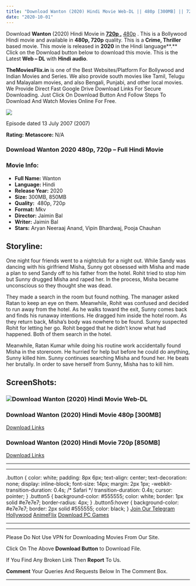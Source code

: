 ```yaml
---
title: "Download Wanton (2020) Hindi Movie Web-DL || 480p [300MB] || 720p [850MB]"
date: "2020-10-01"
---
```


Download **Wanton** (2020) Hindi Movie in [**720p ,**](https://1moviesflix.com/720p-movies/) [480p](https://1moviesflix.com/480p-movies/) . This is a Bollywood Hindi movie and available in **480p, 720p** quality. This is a **Crime, Thriller**  based movie. This movie is released in **2020** in the Hindi language**.** Click on the Download button below to download this movie. This is the Latest **Web – DL** with **Hindi audio**.

**TheMoviesFlix.in** is one of the Best Websites/Platform For Bollywood and Indian Movies and Series. We also provide south movies like Tamil, Telugu and Malayalam movies, and also Bengali, Punjabi, and other local movies. We Provide Direct Fast Google Drive Download Links For Secure Downloading. Just Click On Download Button And Follow Steps To Download And Watch Movies Online For Free.

[![](https://1moviesflix.com/wp-content/plugins/imdb-for-wordpress/assets/img/placeholder.png)](https://www.imdb.com/title/tt1060877/ "Episode dated 13 July 2007")

Episode dated 13 July 2007 (2007)

**Rating:** **Metascore:** N/A

### Download Wanton 2020 480p, 720p – Full Hindi Movie

### Movie Info:

- **Full Name:** Wanton
- **Language:** Hindi
- **Release Year:** 2020
- **Size:** 300MB, 850MB
- **Quality:**  480p, 720p
- **Format:** Mkv
- **Director:** Jaimin Bal
- **Writer:** Jaimin Bal
- **Stars:** Aryan Neeraaj Anand, Vipin Bhardwaj, Pooja Chauhan

## Storyline:

One night four friends went to a nightclub for a night out. While Sandy was dancing with his girlfriend Misha, Sunny got obsessed with Misha and made a plan to send Sandy off to his father from the hotel. Rohit tried to stop him but Sunny drugged Misha and raped her. In the process, Misha became unconscious so they thought she was dead.

They made a search in the room but found nothing. The manager asked Ratan to keep an eye on them. Meanwhile, Rohit was confused and decided to run away from the hotel. As he walks toward the exit, Sunny comes back and finds his runaway intentions. He dragged him inside the hotel room. As they return back, Misha’s body was nowhere to be found. Sunny suspected Rohit for letting her go. Rohit begged that he didn’t know what had happened. Both of them search in the hotel.

Meanwhile, Ratan Kumar while doing his routine work accidentally found Misha in the storeroom. He hurried for help but before he could do anything, Sunny killed him. Sunny continues searching Misha and found her. He beats her brutally. In order to save herself from Sunny, Misha has to kill him.

## ScreenShots:

### ![Download Wanton (2020) Hindi Movie Web-DL ](https://i.imgur.com/l3m3Yhh.jpg)

### Download Wanton (2020) Hindi Movie 480p \[300MB\] 

[Download Links](https://1moviesflix.com?a270777880=aDM4RnFSbjdvVm1pYXpvK29kazdhUUpJZlRrS2xJMzJKS1V1VlducWNMcHY1bjZWZG9QdEpPSWtoUkNXWHROTVJlTk5RNktjM1F1R2MyTzVrRWRvSmtxaFJ6TldHMmRMaUg3UllTREJHWVE9)

### Download Wanton (2020) Hindi Movie 720p \[850MB\]

[Download Links](https://1moviesflix.com?a270777880=aDM4RnFSbjdvVm1pYXpvK29kazdhUUpJZlRrS2xJMzJKS1V1VlducWNMcHY1bjZWZG9QdEpPSWtoUkNXWHROTXdhOGg3TWJJWUxscFZBWithQUdadkMzUHNRQ1ZXcWRmaFlSMDNEWkUrWXc9)

* * *

* * *

.button { color: white; padding: 8px 6px; text-align: center; text-decoration: none; display: inline-block; font-size: 14px; margin: 2px 1px; -webkit-transition-duration: 0.4s; /\* Safari \*/ transition-duration: 0.4s; cursor: pointer; } .button5 { background-color: #555555; color: white; border: 1px solid #e7e7e7; border-radius: 4px; } .button5:hover { background-color: #e7e7e7; border: 2px solid #555555; color: black; } [Join Our Telegram](http://gdrivepro.xyz/join.php) [Hollywood](https://moviesverse.com/) [AnimeFlix](https://animeflix.in/) [Download PC Games](https://gamesflix.net/)  

* * *

* * *

  

Please Do Not Use VPN for Downloading Movies From Our Site.

Click On The Above **Download Button** to Download File.

If You Find Any Broken Link Then **Report** To Us.

**Comment** Your Queries And Requests Below In The Comment Box.

* * *
